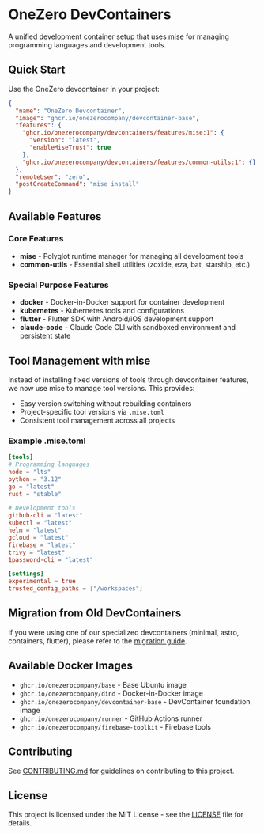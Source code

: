 # OneZero DevContainers

A unified development container setup that uses [mise](https://mise.jdx.dev/) for managing programming languages and development tools.

## Quick Start

Use the OneZero devcontainer in your project:

```json
{
  "name": "OneZero Devcontainer",
  "image": "ghcr.io/onezerocompany/devcontainer-base",
  "features": {
    "ghcr.io/onezerocompany/devcontainers/features/mise:1": {
      "version": "latest",
      "enableMiseTrust": true
    },
    "ghcr.io/onezerocompany/devcontainers/features/common-utils:1": {}
  },
  "remoteUser": "zero",
  "postCreateCommand": "mise install"
}
```

## Available Features

### Core Features

- **mise** - Polyglot runtime manager for managing all development tools
- **common-utils** - Essential shell utilities (zoxide, eza, bat, starship, etc.)

### Special Purpose Features

- **docker** - Docker-in-Docker support for container development
- **kubernetes** - Kubernetes tools and configurations
- **flutter** - Flutter SDK with Android/iOS development support
- **claude-code** - Claude Code CLI with sandboxed environment and persistent state

## Tool Management with mise

Instead of installing fixed versions of tools through devcontainer features, we now use mise to manage tool versions. This provides:

- Easy version switching without rebuilding containers
- Project-specific tool versions via `.mise.toml`
- Consistent tool management across all projects

### Example .mise.toml

```toml
[tools]
# Programming languages
node = "lts"
python = "3.12"
go = "latest"
rust = "stable"

# Development tools
github-cli = "latest"
kubectl = "latest"
helm = "latest"
gcloud = "latest"
firebase = "latest"
trivy = "latest"
1password-cli = "latest"

[settings]
experimental = true
trusted_config_paths = ["/workspaces"]
```

## Migration from Old DevContainers

If you were using one of our specialized devcontainers (minimal, astro, containers, flutter), please refer to the [migration guide](devcontainers/archived/README.md).

## Available Docker Images

- `ghcr.io/onezerocompany/base` - Base Ubuntu image
- `ghcr.io/onezerocompany/dind` - Docker-in-Docker image
- `ghcr.io/onezerocompany/devcontainer-base` - DevContainer foundation image
- `ghcr.io/onezerocompany/runner` - GitHub Actions runner
- `ghcr.io/onezerocompany/firebase-toolkit` - Firebase tools

## Contributing

See [CONTRIBUTING.md](CONTRIBUTING.md) for guidelines on contributing to this project.

## License

This project is licensed under the MIT License - see the [LICENSE](LICENSE) file for details.